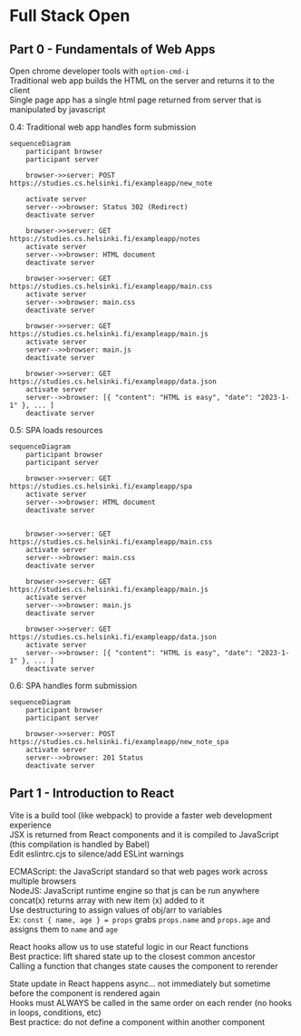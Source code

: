 # Full Stack Open

## Part 0 - Fundamentals of Web Apps

Open chrome developer tools with `option-cmd-i`  
Traditional web app builds the HTML on the server and returns it to the client  
Single page app has a single html page returned from server that is manipulated by javascript

0.4: Traditional web app handles form submission

```mermaid
sequenceDiagram
    participant browser
    participant server

    browser->>server: POST https://studies.cs.helsinki.fi/exampleapp/new_note

    activate server
    server-->>browser: Status 302 (Redirect)
    deactivate server

    browser->>server: GET https://studies.cs.helsinki.fi/exampleapp/notes
    activate server
    server-->>browser: HTML document
    deactivate server

    browser->>server: GET https://studies.cs.helsinki.fi/exampleapp/main.css
    activate server
    server-->>browser: main.css
    deactivate server

    browser->>server: GET https://studies.cs.helsinki.fi/exampleapp/main.js
    activate server
    server-->>browser: main.js
    deactivate server

    browser->>server: GET https://studies.cs.helsinki.fi/exampleapp/data.json
    activate server
    server-->>browser: [{ "content": "HTML is easy", "date": "2023-1-1" }, ... ]
    deactivate server
```

0.5: SPA loads resources

```mermaid
sequenceDiagram
    participant browser
    participant server

    browser->>server: GET https://studies.cs.helsinki.fi/exampleapp/spa
    activate server
    server-->>browser: HTML document
    deactivate server


    browser->>server: GET https://studies.cs.helsinki.fi/exampleapp/main.css
    activate server
    server-->>browser: main.css
    deactivate server

    browser->>server: GET https://studies.cs.helsinki.fi/exampleapp/main.js
    activate server
    server-->>browser: main.js
    deactivate server

    browser->>server: GET https://studies.cs.helsinki.fi/exampleapp/data.json
    activate server
    server-->>browser: [{ "content": "HTML is easy", "date": "2023-1-1" }, ... ]
    deactivate server
```

0.6: SPA handles form submission

```mermaid
sequenceDiagram
    participant browser
    participant server

    browser->>server: POST https://studies.cs.helsinki.fi/exampleapp/new_note_spa
    activate server
    server-->>browser: 201 Status
    deactivate server
```

## Part 1 - Introduction to React

Vite is a build tool (like webpack) to provide a faster web development experience  
JSX is returned from React components and it is compiled to JavaScript (this compilation is handled by Babel)  
Edit eslintrc.cjs to silence/add ESLint warnings

ECMAScript: the JavaScript standard so that web pages work across multiple browsers  
NodeJS: JavaScript runtime engine so that js can be run anywhere  
concat(x) returns array with new item (x) added to it  
Use destructuring to assign values of obj/arr to variables  
Ex: `const { name, age } = props` grabs `props.name` and `props.age` and assigns them to `name` and `age`

React hooks allow us to use stateful logic in our React functions  
Best practice: lift shared state up to the closest common ancestor  
Calling a function that changes state causes the component to rerender

State update in React happens async... not immediately but sometime before the component is rendered again  
Hooks must ALWAYS be called in the same order on each render (no hooks in loops, conditions, etc)  
Best practice: do not define a component within another component
